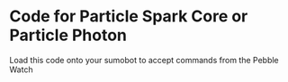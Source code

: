 # Code for Particle Spark Core or Particle Photon

Load this code onto your sumobot to accept commands from the Pebble Watch